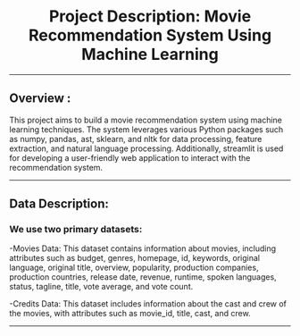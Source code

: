 <h1 align="center">Project Description: Movie Recommendation System Using Machine Learning</h1>
<hr>
<h2>Overview :</h2>
<p align="left">This project aims to build a movie recommendation system using machine learning techniques. The system leverages various Python packages such as numpy, pandas, ast, sklearn, and nltk for data processing, feature extraction, and natural language processing. Additionally, streamlit is used for developing a user-friendly web application to interact with the recommendation system.</p>
<hr>
<h2>Data Description:</h2>
<h3>We use two primary datasets:</h3>
<p>
-Movies Data: This dataset contains information about movies, including attributes such as budget, genres, homepage, id, keywords, original language, original title, overview, popularity, production companies, production countries, release date, revenue, runtime, spoken languages, status, tagline, title, vote average, and vote count.
  
-Credits Data: This dataset includes information about the cast and crew of the movies, with attributes such as movie_id, title, cast, and crew.</p>
<hr>








